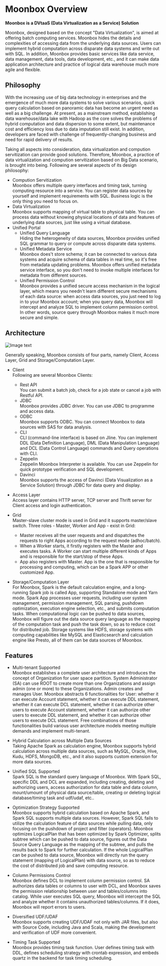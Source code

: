 # Moonbox Overview

**Moonbox is a DVtaaS (Data Virtualization as a Service) Solution**

Moonbox, designed based on the concept "Data Virtualization", is aimed at offering batch computing services. Moonbox hides the details and complexities of accessing data from the underlying data sources. Users can implement hybrid computation across disparate data systems and write out with SQL. In addition, Moonbox provides basic services like data service, data management, data tools, data development, etc., and it can make data application architecture and practice of logical data warehouse much more agile and flexible.



## Philosophy

With the increasing use of big data technology in enterprises and the emergence of much more data systems to solve various scenarios, quick query calculation based on panoramic data has become an urgent need as well as a big challenge. At present, as a mainstream method, establishing data warehouse/data lake with Hadoop as the core solves the problems of hybrid computation and data dispersion to some extent, but maintenance cost and efficiency loss due to data imputation still exist. In addition, developers are faced with challenge of frequently-changing business and need for rapid delivery of results. 

Taking all aspects into consideration, data virtualization and compution servitization can provide good solutions. Therefore, Moonbox, a practice of data virtualization and compution servitization based on Big Data scenario, is brought into being. Following are several aspects of its design philosophy:

- Compution Servitization  
  Moonbox offers multiple query interfaces and timing task, turning computing resource into a service. You can register data sources by yourself and implement requirements with SQL. Business logic is the only thing you need to focus on.  
- Data Virtualization  
  Moonbox supports mapping of virtual table to physical table. You can process data without knowing physical locations of data and features of underlying data sources, just like using a virtual database.  
- Unified Portal  
  - Unified Query Language  
    Hiding the heterogeneity of data sources, Moonbox provides unified SQL grammar to query or compute across disparate data systems.  
  - Unified Metadata Service  
    Moonbox does't store schema; it can be connected to various data systems and acquire schema of data tables in real time, so it's free from metadata updating problems. Moonbox offers unified metadata service interface, so you don't need to invoke multiple interfaces for metadata from different sources.  
  - Unified Permission Control  
    Moonbox provides a unified secure access mechanism in the logical layer, which means you needn't learn different secure mechanisms of each data source: when access data sources, you just need to log in to your Moonbox account; when you query data, Moonbox will intercept and analyze SQL to implement column permission control. In other words, source query through Moonbox makes it much more secure and simple.



## Architecture

![Image text](https://github.com/edp963/moonbox/blob/master/docs/img/overview%E5%9B%BE.png)

Generally speaking, Moonbox consists of four parts, namely Client, Access Layer, Grid and Storage/Computation Layer.

- Client  
  Following are several Moonbox Clients:  
  - Rest API  
    You can submit a batch job, check for a job state or cancel a job with Restful API.
  - JDBC  
    Moonbox provides JDBC driver. You can use JDBC to programme and  access data.
  - ODBC  
    Moonbox supports ODBC. You can connect Moonbox to data sources with SAS for data analysis.
  - CLI  
    CLI (command-line interface) is based on Jline. You can implement DDL (Data Definition Language), DML (Data Manipulation Language) and DCL (Data Control Language) commands and Query operations with CLI.  
  - Zeppelin  
    Zeppelin Moonbox Interpreter is available. You can use Zeppelin for quick prototype verification and SQL development.  
  - Davinci  
    Moonbox supports the access of Davinci (Data Visualization as a Service Solution) through JDBC for data query and display.  
- Access Layer  
  Access layer contains HTTP server, TCP server and Thrift server for Client access and login authentication.  
- Grid  
  Master-slave cluster mode is used in Grid and it supports master/slave switch. Three roles - Master, Worker and App - exist in Grid:  
  - Master receives all the user requests and and dispatches the requests to right Apps according to the request mode (adhoc/batch).  
  - When a Worker starts, it firstly registers with the Master and executes tasks. A Worker can start multiple different kinds of Apps and is responsible for the start/stop of these Apps.  
  - App also registers with Master. App is the one that is responsible for processing and computing, which can be a Spark APP or other customized App.    

- Storage/Computation Layer  
  For Moonbox, Spark is the default calculation engine, and a long-running Spark job is called App, supporting Standalone mode and Yarn mode. Spark App processes user requests, including user system management, permission management, SQL parsing, pushdown optimization, execution engine selection, etc., and submits computation tasks.  When computational logic can be pushed to data sources, Moonbox will figure out the data source query language as the mapping of the computation task and push the task down, so as to reduce cost for distributed job. Storage systems like HDFS, storage systems with computing capabilities like MySQL and Elasticsearch and calculation engine like Presto, all of them can be data sources of Moonbox.
  

## Features

- Multi-tenant Supported  
  Moonbox establishes a complete user architecture and introduces the concept of Organization for user space partition. System Administrator (SA) can use ROOT to create more than one Organizations and assign admin (one or more) to these Organizations. Admin creates and manages User. Moonbox abstracts 6 functionalities for User: whether it can execute Account statement, whether it can execute DDL statement, whether it can execute DCL statement, whether it can authorize other users to execute Account statement, whether it can authorize other users to execute DDL statement, and whether it can authorize other users to execute DCL statement. Free combinations of those functionalities build various user architecture models meeting multiple demands and implement multi-tenant.

- Hybrid Calculation across Multiple Data Sources  
  Taking Apache Spark as calculation engine, Moonbox supports hybrid calculation across multiple data sources, such as MySQL, Oracle, Hive, Kudu, HDFS, MongoDB, etc., and it also supports custom extension for more data sources.

- Unified SQL Supported  
  Spark SQL is the standard query language of Moonbox. With Spark SQL, specific DDL and DCL are expanded, including creating, deleting and authorizing users, access authorization for data table and data column, mount/umount of physical data source/table, creating or deleting logical database/timing task and udf/udaf, etc..
 
- Optimization Strategy Supported  
  Moonbox supports hybrid calculation based on Apache Spark, and Spark SQL supports multiple data sources. However, Spark SQL fails to utilize the calculation feature of data sources while pulling data, only focusing on the pushdown of project and filter (operators). Moonbox optimizes LogicalPlan that has been optimized by Spark Optimizer, splits subtree which can be pushed to data source, figures out the Data Source Query Language as the mapping of the subtree, and pulls the results back to Spark for further calculation. If the whole LogicalPlan can be pushed to data source, Moonbox will directly run the query statement (mapping of LogicalPlan) with data source, so as to reduce the cost of distributed job and save computing resource.

- Column Permissions Control  
  Moonbox defines DCL to implement column permission control. SA authorizes data tables or columns to user with DCL, and Moonbox saves the permission relationship between user and tables/columns into catalog. While user executes SQL query,  Moonbox will intercept the SQL and analyze whether it contains unauthorized tables/columns. If it does, Moonbox will report errors to users.

- Diversified UDF/UDAF  
  Moonbox supports creating UDF/UDAF not only with JAR files, but also with Source Code, including Java and Scala, making the development and verification of UDF more convenient.

- Timing Task Supported  
  Moonbox provides timing task function. User defines timing task with DDL, defines scheduling strategy with crontab expression, and embeds quartz in the backend for task timing scheduling.   



